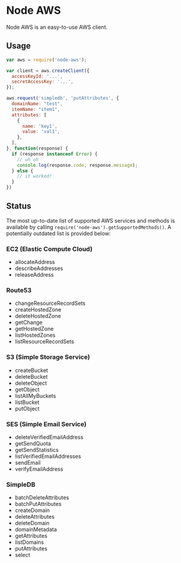 # Node AWS

Node AWS is an easy-to-use AWS client.

## Usage

```javascript
var aws = require('node-aws');

var client = aws.createClient({
  accessKeyId: '...',
  secretAccessKey: '...',
});

aws.request('simpledb', 'putAttributes', {
  domainName: "test",
  itemName: "item1",
  attributes: [
    {
      name: 'key1',
      value: 'val1',
    },
  ],
}, function(response) {
  if (response instanceof Error) {
    // uh oh
    console.log(response.code, response.message);
  } else {
    // it worked!
  }
})
```

## Status

The most up-to-date list of supported AWS services and methods is available by calling `require('node-aws').getSupportedMethods()`. A potentially outdated list is provided below:

### EC2 (Elastic Compute Cloud)

 * allocateAddress
 * describeAddresses
 * releaseAddress

### Route53

 * changeResourceRecordSets
 * createHostedZone
 * deleteHostedZone
 * getChange
 * getHostedZone
 * listHostedZones
 * listResourceRecordSets

### S3 (Simple Storage Service)

 * createBucket
 * deleteBucket
 * deleteObject
 * getObject
 * listAllMyBuckets
 * listBucket
 * putObject

### SES (Simple Email Service)

 * deleteVerifiedEmailAddress
 * getSendQuota
 * getSendStatistics
 * listVerifiedEmailAddresses
 * sendEmail
 * verifyEmailAddress

### SimpleDB

 * batchDeleteAttributes
 * batchPutAttributes
 * createDomain
 * deleteAttributes
 * deleteDomain
 * domainMetadata
 * getAttributes
 * listDomains
 * putAttributes
 * select

